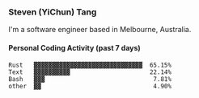 ### Steven (YiChun) Tang

I'm a software engineer based in Melbourne, Australia.

#### Personal Coding Activity (past 7 days)
```
Rust   ▓▓▓▓▓▓▓▓▓▓▓▓▓▓▓▓▓▓▓▓▓▓▓▓▓▓▓▓▓▓  65.15%
Text   ▓▓▓▓▓▓▓▓▓▓                      22.14%
Bash   ▓▓▓                              7.81%
other  ▓▓                               4.90%
```
